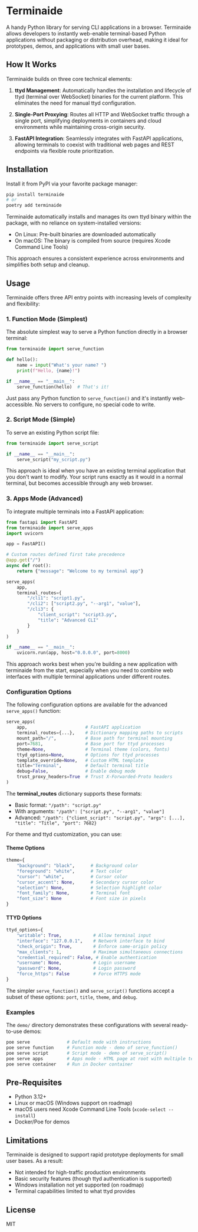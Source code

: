 # Terminaide

A handy Python library for serving CLI applications in a browser. Terminaide allows developers to instantly web-enable terminal-based Python applications without packaging or distribution overhead, making it ideal for prototypes, demos, and applications with small user bases.

## How It Works

Terminaide builds on three core technical elements:

1. **ttyd Management**: Automatically handles the installation and lifecycle of ttyd (terminal over WebSocket) binaries for the current platform. This eliminates the need for manual ttyd configuration.

2. **Single-Port Proxying**: Routes all HTTP and WebSocket traffic through a single port, simplifying deployments in containers and cloud environments while maintaining cross-origin security.

3. **FastAPI Integration**: Seamlessly integrates with FastAPI applications, allowing terminals to coexist with traditional web pages and REST endpoints via flexible route prioritization.

## Installation

Install it from PyPI via your favorite package manager:

```bash
pip install terminaide
# or
poetry add terminaide
```

Terminaide automatically installs and manages its own ttyd binary within the package, with no reliance on system-installed versions:
- On Linux: Pre-built binaries are downloaded automatically
- On macOS: The binary is compiled from source (requires Xcode Command Line Tools)

This approach ensures a consistent experience across environments and simplifies both setup and cleanup.

## Usage

Terminaide offers three API entry points with increasing levels of complexity and flexibility:

### 1. Function Mode (Simplest)

The absolute simplest way to serve a Python function directly in a browser terminal:

```python
from terminaide import serve_function

def hello():
    name = input("What's your name? ")
    print(f"Hello, {name}!")

if __name__ == "__main__":
    serve_function(hello)  # That's it!
```

Just pass any Python function to `serve_function()` and it's instantly web-accessible. No servers to configure, no special code to write.

### 2. Script Mode (Simple)

To serve an existing Python script file:

```python
from terminaide import serve_script

if __name__ == "__main__":
    serve_script("my_script.py")
```

This approach is ideal when you have an existing terminal application that you don't want to modify. Your script runs exactly as it would in a normal terminal, but becomes accessible through any web browser.

### 3. Apps Mode (Advanced)

To integrate multiple terminals into a FastAPI application:

```python
from fastapi import FastAPI
from terminaide import serve_apps
import uvicorn

app = FastAPI()

# Custom routes defined first take precedence
@app.get("/")
async def root():
    return {"message": "Welcome to my terminal app"}

serve_apps(
    app,
    terminal_routes={
        "/cli1": "script1.py",
        "/cli2": ["script2.py", "--arg1", "value"],
        "/cli3": {
            "client_script": "script3.py",
            "title": "Advanced CLI"
        }
    }
)

if __name__ == "__main__":
    uvicorn.run(app, host="0.0.0.0", port=8000)
```

This approach works best when you're building a new application with terminaide from the start, especially when you need to combine web interfaces with multiple terminal applications under different routes.

### Configuration Options

The following configuration options are available for the advanced `serve_apps()` function:

```python
serve_apps(
    app,                      # FastAPI application
    terminal_routes={...},    # Dictionary mapping paths to scripts
    mount_path="/",           # Base path for terminal mounting
    port=7681,                # Base port for ttyd processes
    theme=None,               # Terminal theme (colors, fonts)
    ttyd_options=None,        # Options for ttyd processes
    template_override=None,   # Custom HTML template
    title="Terminal",         # Default terminal title
    debug=False,              # Enable debug mode
    trust_proxy_headers=True  # Trust X-Forwarded-Proto headers
)
```

The **terminal_routes** dictionary supports these formats:

- Basic format: `"/path": "script.py"`
- With arguments: `"/path": ["script.py", "--arg1", "value"]`
- Advanced: `"/path": {"client_script": "script.py", "args": [...], "title": "Title", "port": 7682}`

For theme and ttyd customization, you can use:

#### Theme Options

```python
theme={
    "background": "black",      # Background color
    "foreground": "white",      # Text color
    "cursor": "white",          # Cursor color
    "cursor_accent": None,      # Secondary cursor color
    "selection": None,          # Selection highlight color
    "font_family": None,        # Terminal font
    "font_size": None           # Font size in pixels
}
```

#### TTYD Options

```python
ttyd_options={
    "writable": True,            # Allow terminal input
    "interface": "127.0.0.1",    # Network interface to bind
    "check_origin": True,        # Enforce same-origin policy
    "max_clients": 1,            # Maximum simultaneous connections
    "credential_required": False, # Enable authentication
    "username": None,            # Login username
    "password": None,            # Login password
    "force_https": False         # Force HTTPS mode
}
```

The simpler `serve_function()` and `serve_script()` functions accept a subset of these options: `port`, `title`, `theme`, and `debug`.

### Examples

The `demo/` directory demonstrates these configurations with several ready-to-use demos:

```bash
poe serve              # Default mode with instructions
poe serve function     # Function mode - demo of serve_function()
poe serve script       # Script mode - demo of serve_script()
poe serve apps         # Apps mode - HTML page at root with multiple terminals
poe serve container    # Run in Docker container
```

## Pre-Requisites

- Python 3.12+
- Linux or macOS (Windows support on roadmap)
- macOS users need Xcode Command Line Tools (`xcode-select --install`)
- Docker/Poe for demos

## Limitations

Terminaide is designed to support rapid prototype deployments for small user bases. As a result:

- Not intended for high-traffic production environments
- Basic security features (though ttyd authentication is supported)
- Windows installation not yet supported (on roadmap)
- Terminal capabilities limited to what ttyd provides

## License

MIT